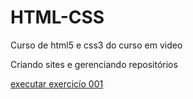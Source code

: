 # HTML-CSS
 Curso de html5 e css3 do curso em video

 Criando sites e gerenciando repositórios

 <a href="https://cai0sant0.github.io/HTML-CSS/exercicíos/008b,index.html"> executar exercicío 001</a>
